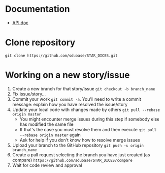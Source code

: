 # Documentation
* [API doc](https://docs.google.com/spreadsheets/d/1B6I-gnoz-LEUB3Nxu2pnc9xj-iwYfOphf2pOYdGjRVQ/edit?usp=sharing) 

# Clone repository
`git clone https://github.com/sduoase/STAR_DICES.git`

# Working on a new story/issue
1. Create a new branch for that story/issue `git checkout -b branch_name`
2. Fix issue/story...
3. Commit your work `git commit -a`. You'll need to write a commit message: explain how you have resolved the issue/story
4. Update your local code with changes made by others `git pull --rebase origin master`
    * You might encounter merge issues during this step if somebody else has modified the same file
    * If that's the case you must resolve them and then execute `git pull --rebase origin master` again
    * Ask for help if you don't know how to resolve merge issues
5. Upload your branch to the GitHub repository `git push -u origin branch_name`
6. Create a pull request selecting the branch you have just created (as compare) `https://github.com/sduoase/STAR_DICES/compare`
7. Wait for code review and approval

